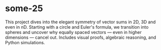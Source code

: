 # some-25
This project dives into the elegant symmetry of vector sums in 2D, 3D and even in nD. Starting with a circle and Euler's formula, we transition into spheres and uncover why equally spaced vectors — even in higher dimensions — cancel out. Includes visual proofs, algebraic reasoning, and Python simulations.
